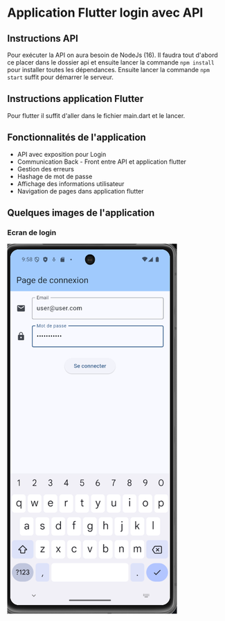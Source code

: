 # Application Flutter login avec API
## Instructions API
Pour exécuter la API on aura besoin de NodeJs (16). 
Il faudra tout d'abord ce placer dans le dossier api et ensuite lancer la commande `npm install`
pour installer toutes les dépendances.
Ensuite lancer la commande `npm start` suffit pour démarrer le serveur.

## Instructions application Flutter
Pour flutter il suffit d'aller dans le fichier main.dart et le lancer.

## Fonctionnalités de l'application
- API avec exposition pour Login
- Communication Back - Front entre API et application flutter
- Gestion des erreurs
- Hashage de mot de passe
- Affichage des informations utilisateur
- Navigation de pages dans application flutter

## Quelques images de l'application
### Ecran de login
![Login Scren](https://github.com/cerensec/flutter-exam-api/blob/main/img/ecran-login.png?raw=true)
